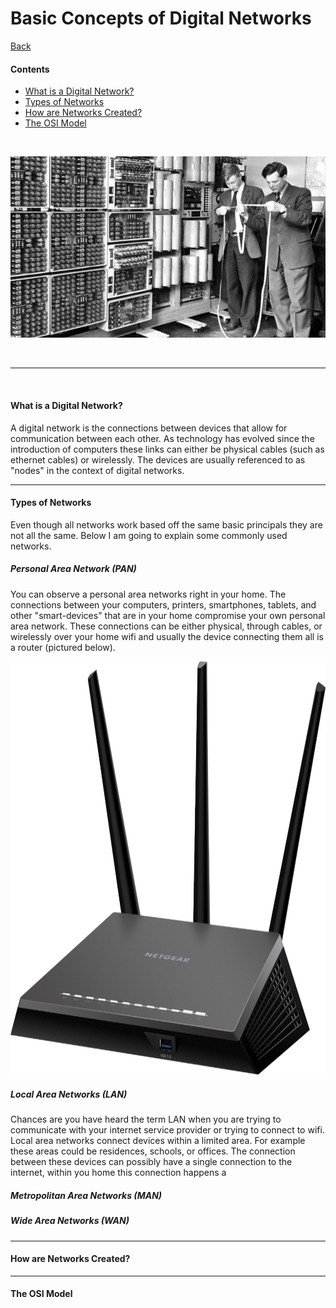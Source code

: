 # <a name="top"> Basic Concepts of Digital Networks

[Back](README.md)

#### Contents
* [What is a Digital Network?](#what)
* [Types of Networks](#types)
* [How are Networks Created?](#how)
* [The OSI Model](#osi)

<br>

<p align="center"><img src="old_comp2.jpg" height="" width=""></p>

<br>

---

<br>

#### <a name="what"> What is a Digital Network?
A digital network is the connections between devices that allow for communication between each other. As technology has evolved since the introduction of computers these links can either be physical cables (such as ethernet cables) or wirelessly. The devices are usually referenced to as "nodes" in the context of digital networks.

---

#### <a name="types"> Types of Networks
Even though all networks work based off the same basic principals they are not all the same. Below I am going to explain some commonly used networks.

##### Personal Area Network (PAN)
You can observe a personal area networks right in your home. The connections between your computers, printers, smartphones, tablets, and other "smart-devices" that are in your home compromise your own personal area network. These connections can be either physical, through cables, or wirelessly over your home wifi and usually the device connecting them all is a router (pictured below).

<p align="center"><img src="router.jpg" height="661.5" width="993"></p>

##### Local Area Networks (LAN)
Chances are you have heard the term LAN when you are trying to communicate with your internet service provider or trying to connect to wifi. Local area networks connect devices within a limited area. For example these areas could be residences, schools, or offices. The connection between these devices can possibly have a single connection to the internet, within you home this connection happens a

##### Metropolitan Area Networks (MAN)


##### Wide Area Networks (WAN)


---

#### <a name="how"> How are Networks Created?


---

#### <a name="osi"> The OSI Model
